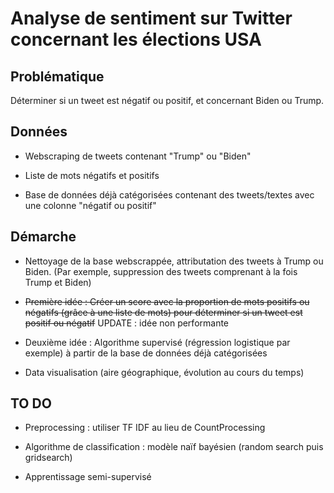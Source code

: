 # Analyse de sentiment sur Twitter concernant les élections USA

## Problématique

Déterminer si un tweet est négatif ou positif, et concernant Biden ou Trump.

## Données

* Webscraping de tweets contenant "Trump" ou "Biden"

* Liste de mots négatifs et positifs

* Base de données déjà catégorisées contenant des tweets/textes avec une colonne "négatif ou positif"

## Démarche

* Nettoyage de la base webscrappée, attributation des tweets à Trump ou Biden.
(Par exemple, suppression des tweets comprenant à la fois Trump et Biden)

* ~~Première idée : Créer un score avec la proportion de mots positifs ou négatifs (grâce à une liste de mots) pour déterminer si un tweet est positif ou négatif~~ UPDATE : idée non performante


* Deuxième idée : Algorithme supervisé (régression logistique par exemple) à partir de la base de données déjà catégorisées

* Data visualisation (aire géographique, évolution au cours du temps)

## TO DO

* Preprocessing : utiliser TF IDF au lieu de CountProcessing

* Algorithme de classification : modèle naïf bayésien (random search puis gridsearch)

* Apprentissage semi-supervisé